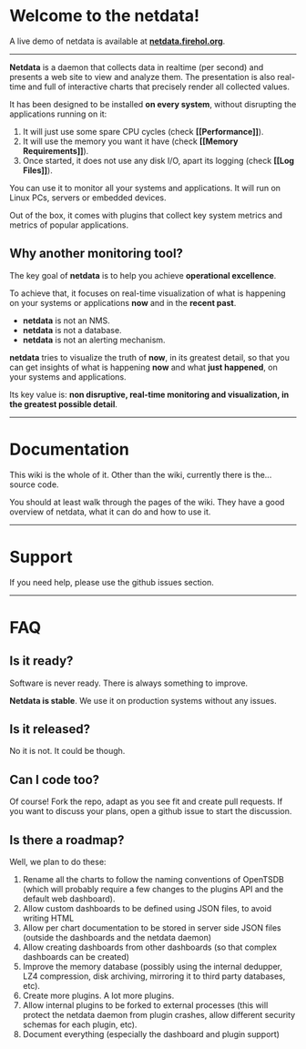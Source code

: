 # Welcome to the netdata!

A live demo of netdata is available at **[netdata.firehol.org](http://netdata.firehol.org)**.

---

**Netdata** is a daemon that collects data in realtime (per second) and presents a web site to view and analyze them.
The presentation is also real-time and full of interactive charts that precisely render all collected values.

It has been designed to be installed **on every system**, without disrupting the applications running on it:

1. It will just use some spare CPU cycles (check **[[Performance]]**).
2. It will use the memory you want it have (check **[[Memory Requirements]]**).
3. Once started, it does not use any disk I/O, apart its logging (check **[[Log Files]]**).

You can use it to monitor all your systems and applications. It will run on Linux PCs, servers or embedded devices.

Out of the box, it comes with plugins that collect key system metrics and metrics of popular applications.

## Why another monitoring tool?

The key goal of **netdata** is to help you achieve **operational excellence**.

To achieve that, it focuses on real-time visualization of what is happening on your systems or applications **now** and in the **recent past**.

- **netdata** is not an NMS.
- **netdata** is not a database.
- **netdata** is not an alerting mechanism.

**netdata** tries to visualize the truth of **now**, in its greatest detail, so that you can get insights of what is happening **now** and what **just happened**, on your systems and applications.

Its key value is: **non disruptive, real-time monitoring and visualization, in the greatest possible detail**.

---

# Documentation

This wiki is the whole of it. Other than the wiki, currently there is the... source code.

You should at least walk through the pages of the wiki. They have a good overview of netdata, what it can do and how to use it.

---

# Support

If you need help, please use the github issues section.

---


# FAQ

## Is it ready?

Software is never ready. There is always something to improve.

**Netdata is stable**. We use it on production systems without any issues.

## Is it released?

No it is not. It could be though.

## Can I code too?

Of course! Fork the repo, adapt as you see fit and create pull requests.
If you want to discuss your plans, open a github issue to start the discussion.

## Is there a roadmap?

Well, we plan to do these:

1. Rename all the charts to follow the naming conventions of OpenTSDB (which will probably require a few changes to the plugins API and the default web dashboard).
2. Allow custom dashboards to be defined using JSON files, to avoid writing HTML
3. Allow per chart documentation to be stored in server side JSON files (outside the dashboards and the netdata daemon)
4. Allow creating dashboards from other dashboards (so that complex dashboards can be created)
5. Improve the memory database (possibly using the internal dedupper, LZ4 compression, disk archiving, mirroring it to third party databases, etc).
6. Create more plugins. A lot more plugins.
7. Allow internal plugins to be forked to external processes (this will protect the netdata daemon from plugin crashes, allow different security schemas for each plugin, etc).
8. Document everything (especially the dashboard and plugin support)
